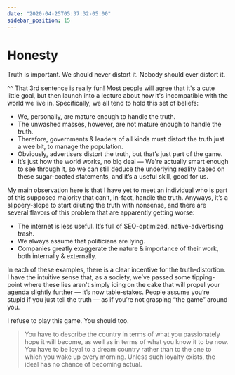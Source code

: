 ```yaml
---
date: "2020-04-25T05:37:32-05:00"
sidebar_position: 15
---
```


# Honesty

Truth is important. We should never distort it. Nobody should ever distort it.

^^ That 3rd sentence is really fun! Most people will agree that it's a cute little goal, but then launch into a lecture about how it's incompatible with the world we live in. Specifically, we all tend to hold this set of beliefs:

- We, personally, are mature enough to handle the truth.
- The unwashed masses, however, are not mature enough to handle the truth.
- Therefore, governments & leaders of all kinds must distort the truth just a wee bit, to manage the population.
- Obviously, advertisers distort the truth, but that’s just part of the game.
- It’s just how the world works, no big deal — We're actually smart enough to see through it, so we can still deduce the underlying reality based on these sugar-coated statements, and it’s a useful skill, good for us.

My main observation here is that I have yet to meet an individual who is part of this supposed majority that can’t, in-fact, handle the truth. Anyways, it’s a slippery-slope to start diluting the truth with nonsense, and there are several flavors of this problem that are apparently getting worse:

- The internet is less useful. It’s full of SEO-optimized, native-advertising trash.
- We always assume that politicians are lying.
- Companies greatly exaggerate the nature & importance of their work, both internally & externally.

In each of these examples, there is a clear incentive for the truth-distortion. I have the intuitive sense that, as a society, we’ve passed some tipping-point where these lies aren't simply icing on the cake that will propel your agenda slightly further — it’s now table-stakes. People assume you’re stupid if you just tell the truth — as if you’re not grasping “the game” around you.

I refuse to play this game. You should too.

> You have to describe the country in terms of what you passionately hope it will become, as well as in terms of what you know it to be now. You have to be loyal to a dream country rather than to the one to which you wake up every morning. Unless such loyalty exists, the ideal has no chance of becoming actual.

